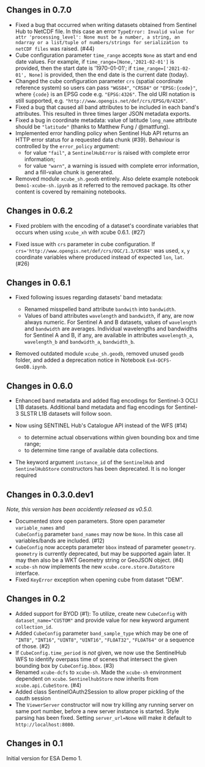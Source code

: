 ## Changes in 0.7.0

* Fixed a bug that occurred when writing datasets obtained from Sentinel Hub to NetCDF file.
  In this case an error 
  `TypeError: Invalid value for attr 'processing_level': None must be a number, a string, an ndarray or a list/tuple of numbers/strings for serialization to netCDF files`
  was raised. (#44)
* Cube configuration parameter `time_range` accepts `None` as start and end date values. For example,
  if `time_range=[None,'2021-02-01']` is provided, then the start date is '1970-01-01'; 
  if `time_range=['2021-02-01', None]` is provided, then the end date is the current date (today). 
* Changed the cube configuration parameter `crs` (spatial coordinate reference system)
  so users can pass `"WGS84"`, `"CRS84"` or `"EPSG:{code}"`, where `{code}` is an EPSG 
  code e.g. `"EPSG:4326"`. The old URI notation is still supported, e.g.
  `"http://www.opengis.net/def/crs/EPSG/0/4326"`.
* Fixed a bug that caused all band attributes to be included in each band's attributes.
  This resulted in three times larger JSON metadata exports.  
* Fixed a bug in coordinate metadata: value of latitude `long_name` attribute should be 
  `"latitude"` (thanks to Matthew Fung / @mattfung).
* Implemented error handling policy when Sentinel Hub API returns an HTTP error status 
  for a requested data chunk (#39). 
  Behaviour is controlled by the `error_policy` argument:
  - for value `"fail"`, a `SentinelHubError` is raised with complete error information;
  - for value `"warn"`, a warning is issued with complete error information, and a 
    fill-value chunk is generated.
* Removed module `xcube_sh.geodb` entirely. Also delete example notebook 
  `Demo1-xcube-sh.ipynb` as it referred to the removed package. Its other content 
  is covered by remaining notebooks.

## Changes in 0.6.2

* Fixed problem with the encoding of a dataset's coordinate variables that occurs 
  when using `xcube_xh` with xcube 0.6.1. (#27)

* Fixed issue with `crs` parameter in cube configuration. 
  If `crs='http://www.opengis.net/def/crs/OGC/1.3/CRS84'` was used, `x`, `y` coordinate 
  variables where produced instead of expected `lon`, `lat`. (#26)

## Changes in 0.6.1

* Fixed following issues regarding datasets' band metadata:
  - Renamed misspelled band attribute `bandwith` into `bandwidth`.
  - Values of band attributes `wavelength` and `bandwidth`, if any, are now 
    always numeric. For Sentinel A and B datasets, values of `wavelength` and `bandwidth` 
    are averages.
    Individual wavelengths and bandwidths for Sentinel A and B, if any, are available 
    in attributes `wavelength_a`, `wavelength_b` and `bandwidth_a`, `bandwidth_b`.    

* Removed outdated module `xcube_sh.geodb`, removed unused `geodb` folder, and added a 
  deprecation notice in Notebook `Ex4-DCFS-GeoDB.ipynb`. 

## Changes in 0.6.0

* Enhanced band metadata and added flag encodings for Sentinel-3 OCLI L1B datasets. 
  Additional band metadata and flag encodings for Sentinel-3 SLSTR L1B datasets will follow soon. 
   
* Now using SENTINEL Hub's Catalogue API instead of the WFS (#14)
  - to determine actual observations within given bounding box and time range;
  - to determine time range of available data collections.  

* The keyword argument `instance_id` of the `SentinelHub` and `SentinelHubStore` constructors
  has been deprecated. It is no longer required    

## Changes in 0.3.0.dev1
 
*Note, this version has been accidently released as v0.5.0.*

* Documented store open parameters. Store open parameter `variable_names` and  
  `CubeConfig` parameter `band_names` may now be `None`. In this case all 
  variables/bands are included. (#12)
* `CubeConfig` now accepts parameter `bbox` instead of parameter `geometry`.
  `geometry` is currently deprecated, but may be supported again later. 
  It may then also be a WKT Geometry string or GeoJSON object. (#4)
* `xcube-sh` now implements the new `xcube.core.store.DataStore` interface.
* Fixed `KeyError` exception when opening cube from dataset "DEM".

## Changes in 0.2

* Added support for BYOD (#1): To utilize, create new `CubeConfig` 
  with `dataset_name="CUSTOM"` and provide value for new 
  keyword argument `collection_id`.
* Added `CubeConfig` parameter `band_sample_type` which may be one
  of `"INT8"`, `"INT16"`, `"UINT8"`, `"UINT16"`, `"FLOAT32"`, `"FLOAT64"` or a sequence of those. (#2)   
* If `CubeConfig.time_period` is *not* given, we now use the SentinelHub WFS 
  to identify overpass time of scenes that intersect the given bounding box by 
  `CubeConfig.bbox`. (#3)  
* Renamed `xcube-dcfs` to `xcube-sh`. Made the `xcube-sh` environment dependent 
  on `xcube`. `SentinelhubStore` now inherits from `xcube.api.CubeStore`. (#4)  
* Added class SentinelOAuth2Session to allow proper pickling of the oauth session 
* The `ViewerServer` constructor will now try killing any running server on same port number, 
  before a new server instance is started. Style parsing has been fixed.
  Setting `server_url=None` will make it default to `http://localhost:8080`. 


## Changes in 0.1
 
Initial version for ESA Demo 1.
